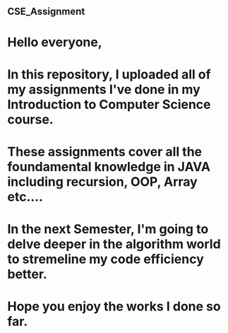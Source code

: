 ## CSE_Assignment

# Hello everyone,
# In this repository, I uploaded all of my assignments I've done in my Introduction to Computer Science course. 
# These assignments cover all the foundamental knowledge in JAVA including recursion, OOP, Array etc....
# In the next Semester, I'm going to delve deeper in the algorithm world to stremeline my code efficiency better.
# Hope you enjoy the works I done so far.
